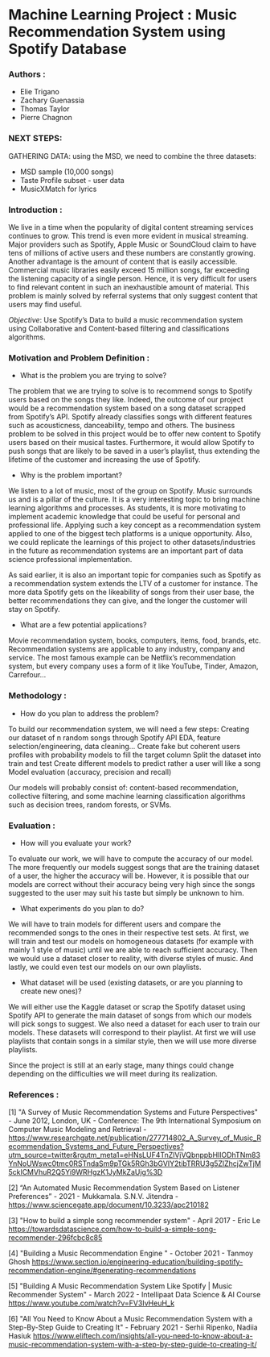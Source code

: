 # Machine Learning Project : Music Recommendation System using Spotify Database

### Authors :
* Elie Trigano
* Zachary Guenassia
* Thomas Taylor
* Pierre Chagnon

### NEXT STEPS:

GATHERING DATA: using the MSD, we need to combine the three datasets: 
* MSD sample (10,000 songs)
* Taste Profile subset - user data
* MusicXMatch for lyrics


### Introduction :

We live in a time when the popularity of digital content streaming services continues to grow. This trend is even more evident in musical streaming. Major providers such as Spotify, Apple Music or SoundCloud claim to have tens of millions of active users and these numbers are constantly growing. Another advantage is the amount of content that is easily accessible. Commercial music libraries easily exceed 15 million songs, far exceeding the listening capacity of a single person. Hence, it is very difficult for users to find relevant content in such an inexhaustible amount of material. This problem is mainly solved by referral systems that only suggest content that users may find useful.

*Objective*: Use Spotify’s Data to build a music recommendation system using Collaborative and Content-based filtering and classifications algorithms. 


### Motivation and Problem Definition :

* What is the problem you are trying to solve? 

The problem that we are trying to solve is to recommend songs to Spotify users based on the songs they like. Indeed, the outcome of our project would be a recommendation system based on a song dataset scrapped from Spotify’s API. 
Spotify already classifies songs with different features such as acousticness, danceability, tempo and others. 
The business problem to be solved in this project would be to offer new content to Spotify users based on their musical tastes. Furthermore, it would allow Spotify to push songs that are likely to be saved in a user’s playlist, thus extending the lifetime of the customer and increasing the use of Spotify. 

* Why is the problem important?

We listen to a lot of music, most of the group on Spotify. Music surrounds us and is a pillar of the culture. It is a very interesting topic to bring machine learning algorithms and processes. As students, it is more motivating to implement academic knowledge that could be useful for personal and professional life. Applying such a key concept as a recommendation system applied to one of the biggest tech platforms is a unique opportunity. Also, we could replicate the learnings of this project to other datasets/industries in the future as recommendation systems are an important part of data science professional implementation. 

As said earlier, it is also an important topic for companies such as Spotify as a recommendation system extends the LTV of a customer for instance. The more data Spotify gets on the likeability of songs from their user base, the better recommendations they can give, and the longer the customer will stay on Spotify.

* What are a few potential applications?

Movie recommendation system, books, computers, items, food, brands, etc. 
Recommendation systems are applicable to any industry, company and service. The most famous example can be Netflix’s recommendation system, but every company uses a form of it like YouTube, Tinder, Amazon, Carrefour…
 

### Methodology :

* How do you plan to address the problem? 

To build our recommendation system, we will need a few steps:
Creating our dataset of n random songs through Spotify API 
EDA, feature selection/engineering, data cleaning…
Create fake but coherent users profiles with probability models to fill the target column
Split the dataset into train and test
Create different models to predict rather a user will like a song
Model evaluation (accuracy, precision and recall)

Our models will probably consist of: content-based recommendation, collective filtering, and some machine learning classification algorithms such as decision trees, random forests, or SVMs.

### Evaluation : 

* How will you evaluate your work?

To evaluate our work, we will have to compute the accuracy of our model. The more frequently our models suggest songs that are the training dataset of a user, the higher the accuracy will be. However, it is possible that our models are correct without their accuracy being very high since the songs suggested to the user may suit his taste but simply be unknown to him.

* What experiments do you plan to do? 

We will have to train models for different users and compare the recommended songs to the ones in their respective test sets. At first, we will train and test our models on homogeneous datasets (for example with mainly 1 style of music) until we are able to reach sufficient accuracy. Then we would use a dataset closer to reality, with diverse styles of music. And lastly, we could even test our models on our own playlists.

* What dataset will be used (existing datasets, or are you planning to create new ones)?

We will either use the Kaggle dataset or scrap the Spotify dataset using Spotify API to generate the main dataset of songs from which our models will pick songs to suggest.
We also need a dataset for each user to train our models. These datasets will correspond to their playlist. At first we will use playlists that contain songs in a similar style, then we will use more diverse playlists.

Since the project is still at an early stage, many things could change depending on the difficulties we will meet during its realization.

### References : 

[1] "A Survey of Music Recommendation Systems and Future Perspectives" -  June 2012, London, UK -  Conference: The 9th International Symposium on Computer Music Modeling and Retrieval - 
https://www.researchgate.net/publication/277714802_A_Survey_of_Music_Recommendation_Systems_and_Future_Perspectives?utm_source=twitter&rgutm_meta1=eHNsLUF4TnZlVjVQbnppbHlIODhTNm83YnNoUWswc0tmc0RSTndaSm9pTGk5RGh3bGVIY2tibTRRU3g5ZlZhcjZwTjM5cklCMVhuR2Q5Yi9WRHgzK1JyMkZaUjg%3D 

[2] “An Automated Music Recommendation System Based on Listener Preferences” - 2021 - Mukkamala. S.N.V. Jitendra -
https://www.sciencegate.app/document/10.3233/apc210182

[3] "How to build a simple song recommender system" -  April 2017 - Eric Le
https://towardsdatascience.com/how-to-build-a-simple-song-recommender-296fcbc8c85

[4] "Building a Music Recommendation Engine " - October 2021 - Tanmoy Ghosh
https://www.section.io/engineering-education/building-spotify-recommendation-engine/#generating-recommendations

[5] "Building A Music Recommendation System Like Spotify | Music Recommender System"  - March 2022 - Intellipaat Data Science & AI Course
https://www.youtube.com/watch?v=FV3IvHeuH_k

[6] "All You Need to Know About a Music Recommendation System with a Step-By-Step Guide to Creating It"  - February 2021 - Serhii Ripenko, Nadiia Hasiuk
https://www.eliftech.com/insights/all-you-need-to-know-about-a-music-recommendation-system-with-a-step-by-step-guide-to-creating-it/
